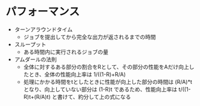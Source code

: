 # パフォーマンス

- ターンアラウンドタイム
    - ジョブを提出してから完全な出力が返されるまでの時間
- スループット
    - ある時間内に実行されるジョブの量
- アムダールの法則
    - 全体に対するある部分の割合をRとして、その部分の性能をAだけ向上したとき、全体の性能向上率は 1/((1-R)+R/A)
    - 処理にかかる時間をtとしたときに性能が向上した部分の時間は (R/A)*t となり、向上していない部分は (1-R)t であるため、性能向上率は t/((1-R)t+(R/A)t) と書けて、約分して上の式になる
